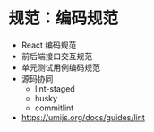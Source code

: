 # 规范：编码规范

- React 编码规范
- 前后端接口交互规范
- 单元测试用例编码规范
- 源码协同
  - lint-staged
  - husky
  - commitlint
- https://umijs.org/docs/guides/lint